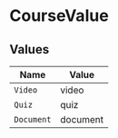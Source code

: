 # CourseValue


## Values

| Name       | Value      |
| ---------- | ---------- |
| `Video`    | video      |
| `Quiz`     | quiz       |
| `Document` | document   |